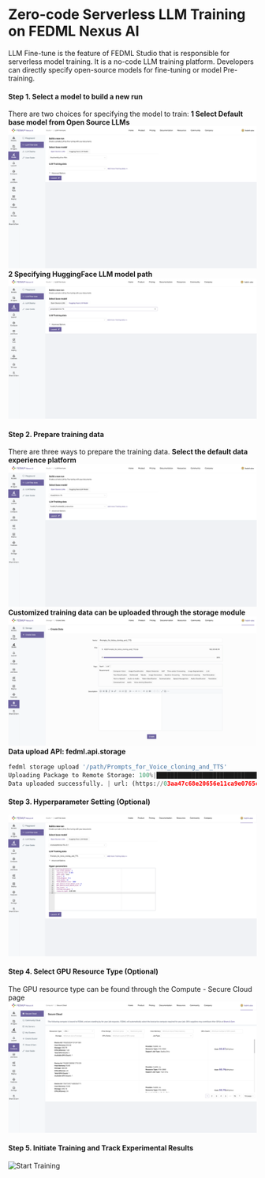# Zero-code Serverless LLM Training on FEDML Nexus AI
LLM Fine-tune is the feature of FEDML Studio that is responsible for serverless model training. It is a no-code LLM training platform. Developers can directly specify open-source models for fine-tuning or model Pre-training.
#### Step 1. Select a model to build a new run
There are two choices for specifying the model to train:
<strong>1 Select Default base model from Open Source LLMs</strong>
![Select a Base Model](static/image/select_base_model.png)
<strong>2 Specifying HuggingFace LLM model path</strong>
![Select a Model Path](static/image/select_model_path.png)

#### Step 2. Prepare training data
There are three ways to prepare the training data. 
<strong>Select the default data experience platform </strong>
![Select Data](static/image/select_data.png)
<strong>Customized training data can be uploaded through the storage module</strong>
![Customize Training Data](static/image/training_data.png)
<strong>Data upload API: fedml.api.storage</strong>
```python
fedml storage upload '/path/Prompts_for_Voice_cloning_and_TTS'
Uploading Package to Remote Storage: 100%|██████████████████████████████████████████████████████████████████████████████████████████████████████████████████████████████████████████████████████████████████| 42.0M/42.0M [00:36<00:00, 1.15MB/s]
Data uploaded successfully. | url: (https://03aa47c68e20656e11ca9e0765c6bc1f.r2.cloudflarestorage.com/fedml/3631/Prompts_for_Voice_cloning_and_TTS.zip?X-Amz-Algorithm=AWS4-HMAC-SHA256&X-Amz-Credential=52d6cf37c034a6f4ae68d577a6c0cd61%2F20240307%2Fus-east-1%2Fs3%2Faws4_request&X-Amz-Date=20240307T202738Z&X-Amz-Expires=604800&X-Amz-SignedHeaders=host&X-Amz-Signature=bccabd11df98004490672222390b2793327f733813ac2d4fac4d263d50516947)
```

#### Step 3. Hyperparameter Setting (Optional)
![Hyperparameter Setting](static/image/hyperparameter_setting.png)

#### Step 4. Select GPU Resource Type (Optional)
The GPU resource type can be found through the Compute - Secure Cloud page
![Hyperparameter Setting](static/image/gpu_resource.png)

#### Step 5. Initiate Training and Track Experimental Results
![Start Training](static/image/start_training.png)